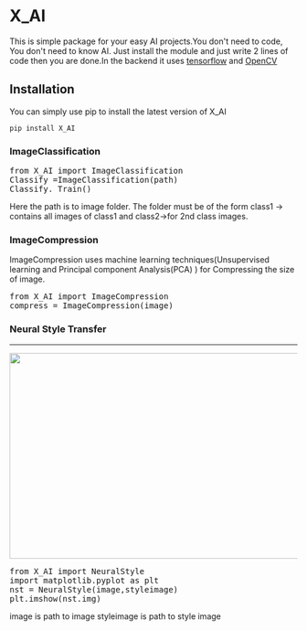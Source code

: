 # X_AI

This is simple package for your easy AI projects.You don't need to code, You don't need to know AI. Just install the module and just write 2 lines of code then you are done.In the backend it uses [tensorflow](https://www.tensorflow.org/) and [OpenCV](https://github.com/opencv/opencv)

## Installation
You can  simply use pip to install the latest version of X_AI

`pip install X_AI`

### ImageClassification

<pre>
from X_AI import ImageClassification
Classify =ImageClassification(path)    
Classify._Train()
</pre>

Here the path is to image folder. The folder must be of the form class1 -> contains all images of class1 and class2->for 2nd class images.

### ImageCompression

ImageCompression uses machine learning techniques(Unsupervised learning and Principal component Analysis(PCA) ) for Compressing the size of image.
<pre>
from X_AI import ImageCompression
compress = ImageCompression(image)
</pre>


### Neural Style Transfer

<hr>

<p align="center">
  <img width="640" height="360" src="https://miro.medium.com/max/2396/1*kOQOZxBDNw4lI757soTEyQ.png">
</p>

<pre>
from X_AI import NeuralStyle
import matplotlib.pyplot as plt
nst = NeuralStyle(image,styleimage)
plt.imshow(nst.img)
</pre>
image is path to image
styleimage is path to style image

